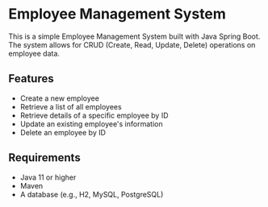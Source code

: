 # Employee Management System

This is a simple Employee Management System built with Java Spring Boot. The system allows for CRUD (Create, Read, Update, Delete) operations on employee data.

## Features

- Create a new employee
- Retrieve a list of all employees
- Retrieve details of a specific employee by ID
- Update an existing employee's information
- Delete an employee by ID

## Requirements

- Java 11 or higher
- Maven
- A database (e.g., H2, MySQL, PostgreSQL)

